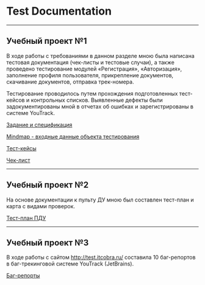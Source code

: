 # Test Documentation
____
## Учебный проект №1
В ходе работы с требованиями в данном разделе мною была написана тестовая документация (чек-листы и тестовые случаи), а также проведено тестирование модулей «Регистрация», «Авторизация», заполнение профиля пользователя,
прикрепление документов, скачивание документов, отправка трек-номера.

Тестирование проводилось путем прохождения подготовленных тест-кейсов и контрольных списков.
Выявленные дефекты были задокументированы мной в отчетах об ошибках и зарегистрированы в системе YouTrack.

[Задание и спецификация](https://docs.google.com/document/d/1WgfXlOu3bggh4I17omNBnH_pMRGXm8iR/edit?usp=drive_link&ouid=111491490772512681375&rtpof=true&sd=true)

[Mindmap - входные данные объекта тестирования](https://drive.google.com/file/d/1_PMz9BcBq8wXQKT2D-Bq07Y-cNhzqWqK/view?usp=sharing)

[Тест-кейсы](https://docs.google.com/document/d/1g5zGXeJJeHoTnwFOInjpHEQzcFNkYi8w/edit?usp=sharing&ouid=111491490772512681375&rtpof=true&sd=true)

[Чек-лист](https://docs.google.com/spreadsheets/d/1u1ij0hV9utTfPwZ5qnzkwf-rJqAtCY2n/edit?usp=sharing&ouid=111491490772512681375&rtpof=true&sd=true)
____
## Учебный проект №2
На основе документации к пульту ДУ мною был составлен тест-план и карта с видами проверок.

[Тест-план ПДУ](https://docs.google.com/document/d/16wJs31stY3PSpK6LDCXaXy3Kfq_J7UJk/edit?usp=sharing&ouid=111491490772512681375&rtpof=true&sd=true)

____
## Учебный проект №3
В ходе работы с сайтом http://test.itcobra.ru/ составила 10 баг-репортов в баг-трекинговой системе YouTrack (JetBrains).

[Баг-репорты](https://drive.google.com/file/d/1639OliFUyA0LdzHxKKz-Jvwb2xOgv1iz/view?usp=sharing)
